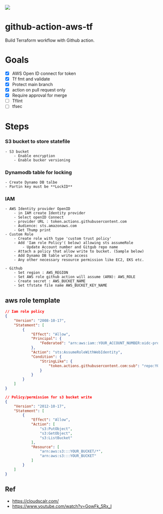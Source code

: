 [<img src="https://vettom-images.s3.eu-west-1.amazonaws.com/logo/vettom-banner.jpg">](https://vettom.pages.dev/)

# github-action-aws-tf
Build Terraform workflow with Github action.

# Goals
- [X] AWS Open ID connect for token
- [X] Tf fmt and validate
- [X] Protect main branch
- [X] action on pull request only
- [X] Require approval for merge
- [ ] Tflint
- [ ] tfsec

# Steps

### S3 bucket to store statefile
    - S3 bucket
        - Enable encryption
        - Enable bucker versioning

### Dynamodb table for locking
    - Create Dynamo DB talbe
    - Partin key must be **LockID**

### IAM
    - AWS Identity provider OpenID
        - in IAM create Identity provider
        - Select openID Connect
        - provider URL : token.actions.githubusercontent.com
        - Audience: sts.amazonaws.com
        - Get Thump print
    - Custom Role
        - Create role with type 'custom trust policy'
        - Add 'Iam role Policy'( below) allowing sts assumeRole
            - Update Account number and Gitgub repo name
        - Attach a policy that allow write to bucket. (Sample below)
        - Add Dynamo DB table write access
        - Any other necessary resource permission like EC2, EKS etc.

    - Github
        - Set region : AWS_REGION
        - Set AWS role github action will assume (ARN): AWS_ROLE
        - Create secret : AWS_BUCKET_NAME
        - Set tfstate file name AWS_BUCKET_KEY_NAME

## aws role template


```json
// Iam role policy
{
    "Version": "2008-10-17",
    "Statement": [
        {
            "Effect": "Allow",
            "Principal": {
                "Federated": "arn:aws:iam::YOUR_ACCOUNT_NUMBER:oidc-provider/token.actions.githubusercontent.com"
            },
            "Action": "sts:AssumeRoleWithWebIdentity",
            "Condition": {
                "StringLike": {
                    "token.actions.githubusercontent.com:sub": "repo:YOUR_GITHUB_USERNAME/YOUR_REPO_NAME:*"
                }
            }
        }
    ]
}
```

```json
// Policy/permission for s3 bucket write 
{
    "Version": "2012-10-17",
    "Statement": [
        {
            "Effect": "Allow",
            "Action": [
                "s3:PutObject",
                "s3:GetObject",
                "s3:ListBucket"
            ],
            "Resource": [
                "arn:aws:s3:::YOUR_BUCKET/*",
                "arn:aws:s3:::YOUR_BUCKET"
            ]
        }
    ]
}

```

## Ref 
- https://cloudscalr.com/
- https://www.youtube.com/watch?v=GowFk_5Rx_I
